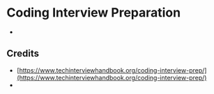 # Coding Interview Preparation

- 

## Credits

- [https://www.techinterviewhandbook.org/coding-interview-prep/](https://www.techinterviewhandbook.org/coding-interview-prep/)
- []()
